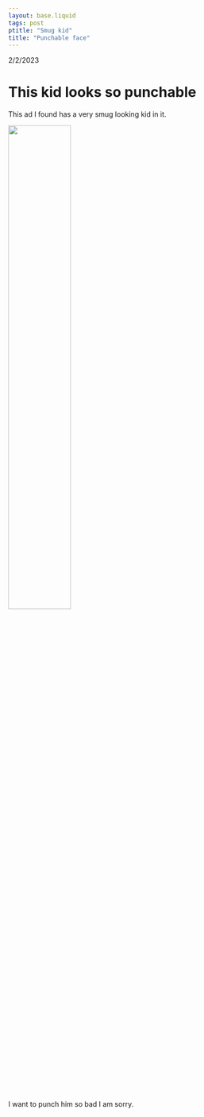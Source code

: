 ```yaml
---
layout: base.liquid
tags: post
ptitle: "Smug kid"
title: "Punchable face"
---
```

2/2/2023
# This kid looks so punchable

This ad I found has a very smug looking kid in it.

<img src="../_assets/kid.jpg" height="50%" width="50%">

I want to punch him so bad I am sorry.

